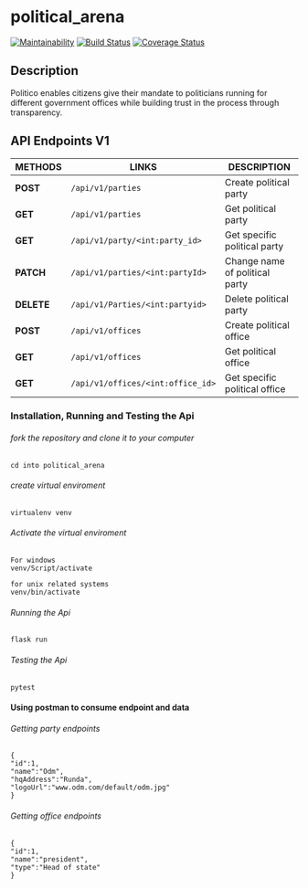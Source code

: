 
# political_arena


[![Maintainability](https://api.codeclimate.com/v1/badges/930de259caf8289c8cc0/maintainability)](https://codeclimate.com/github/kamaathedj/political_arena/maintainability) [![Build Status](https://travis-ci.org/kamaathedj/political_arena.svg?branch=Development)](https://travis-ci.org/kamaathedj/political_arena) [![Coverage Status](https://coveralls.io/repos/github/kamaathedj/political_arena/badge.svg?branch=Development)](https://coveralls.io/github/kamaathedj/political_arena?branch=Development)


## Description
Politico enables citizens give their mandate to politicians running for different government offices
while building trust in the process through transparency.
## API Endpoints V1


| **METHODS** | **LINKS** | **DESCRIPTION** |
| --- | --- | --- |
| **POST** | `/api/v1/parties` | Create political party |
| **GET** | `/api/v1/parties` | Get political party |
| **GET** | `/api/v1/party/<int:party_id>` | Get specific political party |
| **PATCH** | `/api/v1/parties/<int:partyId>` | Change name of political party |
| **DELETE** | `/api/v1/Parties/<int:partyid>` | Delete political party |
| **POST** | `/api/v1/offices` | Create political office |
| **GET** | `/api/v1/offices` | Get political office |
| **GET** | `/api/v1/offices/<int:office_id>` | Get specific political office |


### Installation, Running and Testing the Api
###### fork the repository and clone it to your computer
```
cd into political_arena
```
###### create virtual enviroment
```
virtualenv venv
```
###### Activate the virtual enviroment
```
For windows
venv/Script/activate

for unix related systems
venv/bin/activate
```

###### Running the Api
```
flask run
```
###### Testing the Api
```
pytest
```
#### Using postman to consume endpoint and data

###### Getting party endpoints
```{
{
"id":1,
"name":"Odm",
"hqAddress":"Runda",
"logoUrl":"www.odm.com/default/odm.jpg"
}
```
###### Getting office endpoints
```{
{
"id":1,
"name":"president",
"type":"Head of state"
}
```

